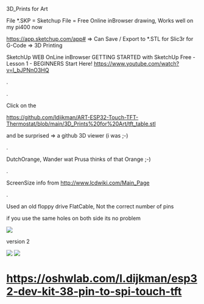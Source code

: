 3D_Prints for Art

File *.SKP = Sketchup File = Free Online inBrowser drawing, Works well on my pi400 now

https://app.sketchup.com/app#   => Can Save / Export to *.STL for Slic3r for G-Code => 3D Printing

SketchUp WEB OnLine inBrowser GETTING STARTED with SketchUp Free - Lesson 1 - BEGINNERS Start Here! https://www.youtube.com/watch?v=I_bJPNnO3HQ

.

.

Click on the

https://github.com/ldijkman/ART-ESP32-Touch-TFT-Thermostat/blob/main/3D_Prints%20for%20Art/tft_table.stl

and be surprised => a github 3D viewer (i was ;-)

.

DutchOrange, Wander wat Prusa thinks of that Orange ;-)

.

ScreenSize info from http://www.lcdwiki.com/Main_Page

.

Used an old floppy drive FlatCable, Not the correct number of pins 

if you use the same holes on both side its no problem

<img src="https://github.com/ldijkman/ART-ESP32-Touch-TFT-Thermostat/blob/main/3D_Prints%20for%20Art/tft_table.jpg">

 
 
 version 2
 
 <img src="https://github.com/ldijkman/ART-ESP32-Touch-TFT-Thermostat/blob/main/3D_Prints%20for%20Art/version2.jpg">
 
 
 
  <img src="https://github.com/ldijkman/ART-ESP32-Touch-TFT-Thermostat/blob/main/3D_Prints%20for%20Art/version_2.jpg">
  
  
  
#  https://oshwlab.com/l.dijkman/esp32-dev-kit-38-pin-to-spi-touch-tft
